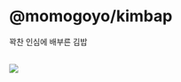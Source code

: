 # @momogoyo/kimbap

꽉찬 인심에 배부른 김밥

<br />
<img src="https://github.com/momogoyo/kimbap/assets/131684279/1f6ca133-83a6-406b-a410-89c6400d7855" />
